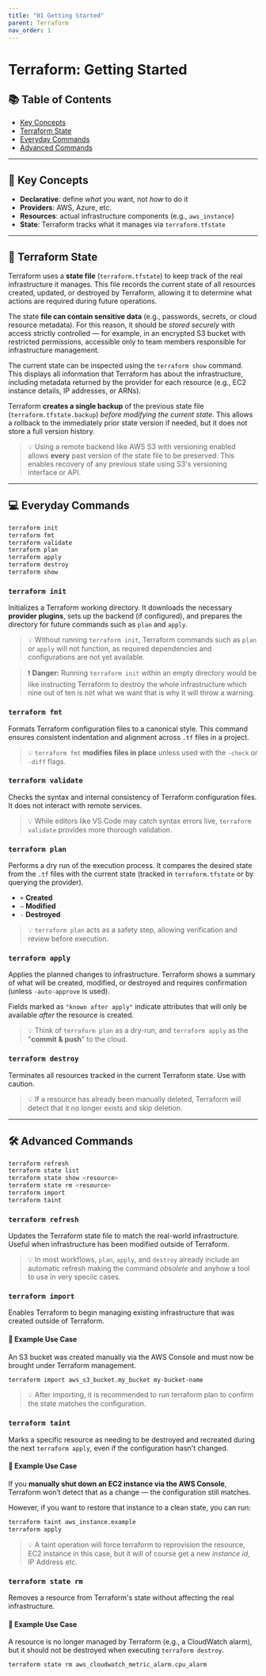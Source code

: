 ```yaml
---
title: "01 Getting Started"
parent: Terraform
nav_order: 1
---
```


# Terraform: Getting Started

## 📚 Table of Contents

- [Key Concepts](#key-concepts)
- [Terraform State](#terraform-state)
- [Everyday Commands](#everyday-commands)
- [Advanced Commands](#advanced-commands)

---

## 🧠 Key Concepts

- **Declarative**: define _what_ you want, not _how_ to do it
- **Providers**: AWS, Azure, etc.
- **Resources**: actual infrastructure components (e.g., `aws_instance`)
- **State**: Terraform tracks what it manages via `terraform.tfstate`

---

## 📂 Terraform State

Terraform uses a **state file** (`terraform.tfstate`) to keep track of the real infrastructure it manages. This file records the current state of all resources created, updated, or destroyed by Terraform, allowing it to determine what actions are required during future operations.

The state **file can contain sensitive data** (e.g., passwords, secrets, or cloud resource metadata). For this reason, it should be *stored securely* with access strictly controlled — for example, in an encrypted S3 bucket with restricted permissions, accessible only to team members responsible for infrastructure management.

The current state can be inspected using the `terraform show` command. This displays all information that Terraform has about the infrastructure, including metadata returned by the provider for each resource (e.g., EC2 instance details, IP addresses, or ARNs).

Terraform **creates a single backup** of the previous state file (`terraform.tfstate.backup`) _before modifying the current state_. This allows a rollback to the immediately prior state version if needed, but it does not store a full version history.

> 💡 Using a remote backend like AWS S3 with versioning enabled allows **every** past version of the state file to be preserved. This enables recovery of any previous state using S3's versioning interface or API.

---

## 💻 Everyday Commands

```bash
terraform init
terraform fmt
terraform validate
terraform plan
terraform apply
terraform destroy
terraform show
```

### `terraform init`

Initializes a Terraform working directory. It downloads the necessary **provider plugins**, sets up the backend (if configured), and prepares the directory for future commands such as `plan` and `apply`.

> 💡 Without running `terraform init`, Terraform commands such as `plan` or `apply` will not function, as required dependencies and configurations are not yet available.

> ❗ **Danger:** Running `terraform init` within an empty directory would be like instructing Terraform to destroy the whole infrastructure which nine out of ten is not what we want that is why it will throw a warning.

### `terraform fmt`

Formats Terraform configuration files to a canonical style. This command ensures consistent indentation and alignment across `.tf` files in a project.

> 💡 `terraform fmt` **modifies files in place** unless used with the `-check` or `-diff` flags.

### `terraform validate`

Checks the syntax and internal consistency of Terraform configuration files. It does not interact with remote services.

> 💡 While editors like VS Code may catch syntax errors live, `terraform validate` provides more thorough validation.

### `terraform plan`

Performs a dry run of the execution process. It compares the desired state from the `.tf` files with the current state (tracked in `terraform.tfstate` or by querying the provider).

- `+` **Created**
- `~` **Modified**
- `-` **Destroyed**

> 💡 `terraform plan` acts as a safety step, allowing verification and review before execution.

### `terraform apply`

Applies the planned changes to infrastructure. Terraform shows a summary of what will be created, modified, or destroyed and requires confirmation (unless `-auto-approve` is used).

Fields marked as `"known after apply"` indicate attributes that will only be available _after_ the resource is created.

> 💡 Think of `terraform plan` as a dry-run, and `terraform apply` as the "**commit & push**" to the cloud.

### `terraform destroy`

Terminates all resources tracked in the current Terraform state. Use with caution.

> 💡 If a resource has already been manually deleted, Terraform will detect that it no longer exists and skip deletion.

---

## 🛠️ Advanced Commands

```bash
terraform refresh
terraform state list
terraform state show <resource>
terraform state rm <resource>
terraform import
terraform taint
```

### `terraform refresh`

Updates the Terraform state file to match the real-world infrastructure. Useful when infrastructure has been modified outside of Terraform.

> 💡 In most workflows, `plan`, `apply`, and `destroy` already include an automatic refresh making the command _obsolete_ and anyhow a tool to use in very speciic cases.

### `terraform import`

Enables Terraform to begin managing existing infrastructure that was created outside of Terraform.

#### 🧠 Example Use Case

An S3 bucket was created manually via the AWS Console and must now be brought under Terraform management.

```bash
terraform import aws_s3_bucket.my_bucket my-bucket-name
```

> 💡 After importing, it is recommended to run terraform plan to confirm the state matches the configuration.

### `terraform taint`

Marks a specific resource as needing to be destroyed and recreated during the next `terraform apply`, even if the configuration hasn't changed.

#### 🧠 Example Use Case

If you **manually shut down an EC2 instance via the AWS Console**, Terraform won’t detect that as a change — the configuration still matches.

However, if you want to restore that instance to a clean state, you can run:

```bash
terraform taint aws_instance.example
terraform apply
```

> 💡 A taint operation will force terraform to reprovision the resource, EC2 instance in this case, but it will of course get a new _instance id_, IP Address etc.

### `terraform state rm`

Removes a resource from Terraform's state without affecting the real infrastructure.

#### 🧠 Example Use Case

A resource is no longer managed by Terraform (e.g., a CloudWatch alarm), but it should not be destroyed when executing `terraform destroy`.

```bash
terraform state rm aws_cloudwatch_metric_alarm.cpu_alarm
```
